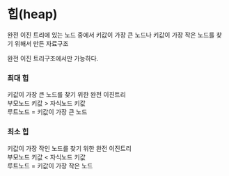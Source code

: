 # 힙(heap)

완전 이진 트리에 있는 노드 중에서 키값이 가장 큰 노드나 키값이 가장 작은 노드를 찾기 위해서 만든 자료구조

완전 이진 트리구조에서만 가능하다.

### 최대 힙
키값이 가장 큰 노드를 찾기 위한 완전 이진트리<br>
부모노드 키값 > 자식노드 키값<br>
루트노드 = 키값이 가장 큰 노드

### 최소 힙
키값이 가장 작인 노드를 찾기 위한 완전 이진트리<br>
부모노드 키값 < 자식노드 키값<br>
루트노드 = 키값이 가장 작은 노드